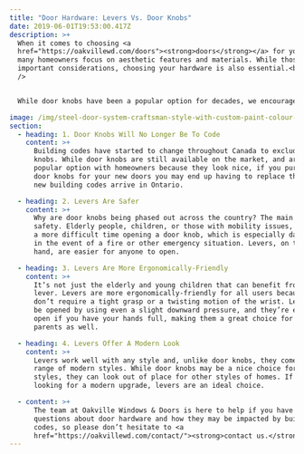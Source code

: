 ```yaml
---
title: "Door Hardware: Levers Vs. Door Knobs"
date: 2019-06-01T19:53:00.417Z
description: >+
  When it comes to choosing <a
  href="https://oakvillewd.com/doors"><strong>doors</strong></a> for your home,
  many homeowners focus on aesthetic features and materials. While those are
  important considerations, choosing your hardware is also essential.<br /><br
  />


  While door knobs have been a popular option for decades, we encourage our customers to purchase levers as we expect changes to building code to be rolled out across the country. Recently, British Columbia has begun to ban door knobs from residences and we expect to see more of these bans throughout the country and in Ontario. Here’s why you should consider levers for your doors:

image: /img/steel-door-system-craftsman-style-with-custom-paint-colour-and-rain-glass-1-770x1024.jpg
section:
  - heading: 1. Door Knobs Will No Longer Be To Code
    content: >+
      Building codes have started to change throughout Canada to exclude door
      knobs. While door knobs are still available on the market, and are a
      popular option with homeowners because they look nice, if you purchase
      door knobs for your new doors you may end up having to replace them when
      new building codes arrive in Ontario.

  - heading: 2. Levers Are Safer
    content: >+
      Why are door knobs being phased out across the country? The main issue is
      safety. Elderly people, children, or those with mobility issues, may have
      a more difficult time opening a door knob, which is especially dangerous
      in the event of a fire or other emergency situation. Levers, on the other
      hand, are easier for anyone to open.

  - heading: 3. Levers Are More Ergonomically-Friendly
    content: >+
      It’s not just the elderly and young children that can benefit from a
      lever. Levers are more ergonomically-friendly for all users because they
      don’t require a tight grasp or a twisting motion of the wrist. Levers can
      be opened by using even a slight downward pressure, and they’re easier to
      open if you have your hands full, making them a great choice for busy
      parents as well.

  - heading: 4. Levers Offer A Modern Look
    content: >+
      Levers work well with any style and, unlike door knobs, they come in a
      range of modern styles. While door knobs may be a nice choice for classic
      styles, they can look out of place for other styles of homes. If you are
      looking for a modern upgrade, levers are an ideal choice.

  - content: >+
      The team at Oakville Windows & Doors is here to help if you have any
      questions about door hardware and how they may be impacted by building
      codes, so please don’t hesitate to <a
      href="https://oakvillewd.com/contact/"><strong>contact us.</strong</a>
---
```

